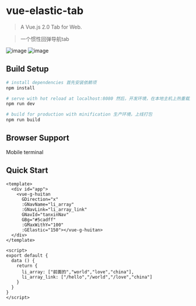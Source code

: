 # vue-elastic-tab

> A Vue.js 2.0 Tab for Web.

> 一个惯性回弹导航tab

![image](https://github.com/webFirstDog/vue-elastic-tab/blob/master/src/assets/tupianfaguang.gif)
![image](https://github.com/webFirstDog/vue-elastic-tab/blob/master/src/assets/tupianfaguang1.gif)

## Build Setup

``` bash
# install dependencies 首先安装依赖项
npm install

# serve with hot reload at localhost:8080 然后，开发环境，在本地主机上热重载服务:8080
npm run dev

# build for production with minification 生产环境，上线打包
npm run build
```

## Browser Support

Mobile terminal

## Quick Start
```vue
<template>
  <div id="app">		
    <vue-g-huitan
      GDirection="x" 
      :GNavName="li_array" 
      :GNavLink="li_array_link"
      GNavId="tanxinNav"
      GBg="#5cadff" 
      :GMaxWithY="100" 
      :GElastic="150"></vue-g-huitan>
  </div>
</template>

<script>
export default {
  data () {
    return {
      li_array: ["前面的","world","love","china"],
      li_array_link: ["/hello","/world","/love","china"]
    }
  }
}
</script>

```
